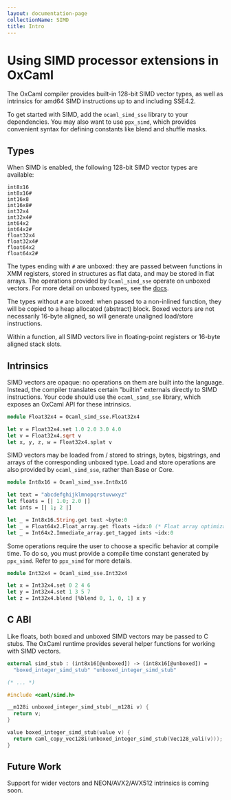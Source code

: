```yaml
---
layout: documentation-page
collectionName: SIMD
title: Intro
---
```


# Using SIMD processor extensions in OxCaml

The OxCaml compiler provides built-in 128-bit SIMD vector types, as well as
intrinsics for amd64 SIMD instructions up to and including SSE4.2.

<!-- CR mslater: link to simd libraries -->
To get started with SIMD, add the `ocaml_simd_sse` library to your dependencies.
You may also want to use `ppx_simd`, which provides convenient syntax for
defining constants like blend and shuffle masks.

## Types

When SIMD is enabled, the following 128-bit SIMD vector types are available:

```
int8x16
int8x16#
int16x8
int16x8#
int32x4
int32x4#
int64x2
int64x2#
float32x4
float32x4#
float64x2
float64x2#
```

The types ending with `#` are unboxed: they are passed between functions in XMM
registers, stored in structures as flat data, and may be stored in flat arrays.
The operations provided by `Ocaml_simd_sse` operate on unboxed vectors.  For
more detail on unboxed types, see the [docs](../../unboxed-types/intro).

The types without `#` are boxed: when passed to a non-inlined function, they
will be copied to a heap allocated (abstract) block.  Boxed vectors are not
necessarily 16-byte aligned, so will generate unaligned load/store instructions.

Within a function, all SIMD vectors live in floating-point registers or 16-byte
aligned stack slots.

## Intrinsics

SIMD vectors are opaque: no operations on them are built into the
language. Instead, the compiler translates certain "builtin" externals directly
to SIMD instructions.  Your code should use the `ocaml_simd_sse` library, which
exposes an OxCaml API for these intrinsics.

```ocaml
module Float32x4 = Ocaml_simd_sse.Float32x4

let v = Float32x4.set 1.0 2.0 3.0 4.0
let v = Float32x4.sqrt v
let x, y, z, w = Float32x4.splat v
```

SIMD vectors may be loaded from / stored to strings, bytes, bigstrings, and
arrays of the corresponding unboxed type. Load and store operations are also
provided by `ocaml_simd_sse`, rather than Base or Core.

```ocaml
module Int8x16 = Ocaml_simd_sse.Int8x16

let text = "abcdefghijklmnopqrstuvwxyz"
let floats = [| 1.0; 2.0 |]
let ints = [| 1; 2 |]

let _ = Int8x16.String.get text ~byte:0
let _ = Float64x2.Float_array.get floats ~idx:0 (* Float array optimization required *)
let _ = Int64x2.Immediate_array.get_tagged ints ~idx:0
```

Some operations require the user to choose a specific behavior at compile
time. To do so, you must provide a compile time constant generated by
`ppx_simd`.  Refer to `ppx_simd` for more details.

```ocaml
module Int32x4 = Ocaml_simd_sse.Int32x4

let x = Int32x4.set 0 2 4 6
let y = Int32x4.set 1 3 5 7
let z = Int32x4.blend [%blend 0, 1, 0, 1] x y
```

## C ABI

Like floats, both boxed and unboxed SIMD vectors may be passed to C stubs.  The
OxCaml runtime provides several helper functions for working with SIMD vectors.

```ocaml
external simd_stub : (int8x16[@unboxed]) -> (int8x16[@unboxed]) =
  "boxed_integer_simd_stub" "unboxed_integer_simd_stub"

(* ... *)
```
```c
#include <caml/simd.h>

__m128i unboxed_integer_simd_stub(__m128i v) {
  return v;
}

value boxed_integer_simd_stub(value v) {
  return caml_copy_vec128i(unboxed_integer_simd_stub(Vec128_vali(v)));
}
```

## Future Work

Support for wider vectors and NEON/AVX2/AVX512 intrinsics is coming soon.
